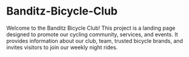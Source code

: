 # Banditz-Bicycle-Club
Welcome to the Banditz Bicycle Club! This project is a landing page designed to promote our cycling community, services, and events. It provides information about our club, team, trusted bicycle brands, and invites visitors to join our weekly night rides.
